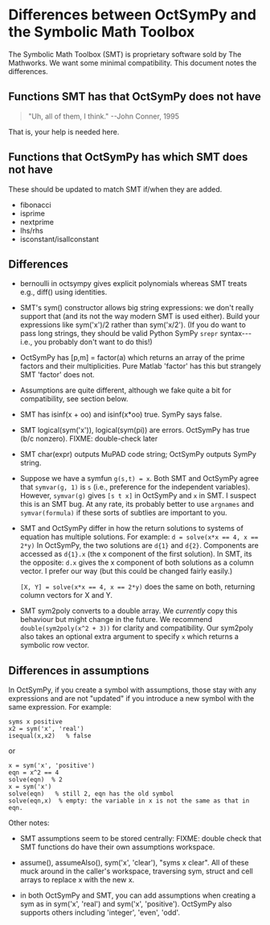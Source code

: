 Differences between OctSymPy and the Symbolic Math Toolbox
==========================================================

The Symbolic Math Toolbox (SMT) is proprietary software sold by The
Mathworks.  We want some minimal compatibility.  This document notes
the differences.



Functions SMT has that OctSymPy does not have
---------------------------------------------

> "Uh, all of them, I think."
>     --John Conner, 1995

That is, your help is needed here.



Functions that OctSymPy has which SMT does not have
---------------------------------------------------

These should be updated to match SMT if/when they are added.

* fibonacci
* isprime
* nextprime
* lhs/rhs
* isconstant/isallconstant



Differences
-----------

  * bernoulli in octsympy gives explicit polynomials whereas SMT treats e.g.,
    diff() using identities.

  * SMT's sym() constructor allows big string expressions: we don't really
    support that (and its not the way modern SMT is used either).  Build your
    expressions like sym('x')/2 rather than sym('x/2').  (If you do want to
    pass long strings, they should be valid Python SymPy `srepr`
    syntax---i.e., you probably don't want to do this!)

  * OctSymPy has [p,m] = factor(a) which returns an array of the prime
    factors and their multiplicities.  Pure Matlab 'factor' has this but
    strangely SMT 'factor' does not.

  * Assumptions are quite different, although we fake quite a bit for
    compatibility, see section below.

  * SMT has isinf(x + oo) and isinf(x*oo) true.  SymPy says false.

  * SMT logical(sym('x')), logical(sym(pi)) are errors.  OctSymPy has true
    (b/c nonzero).  FIXME: double-check later

  * SMT char(expr) outputs MuPAD code string; OctSymPy outputs SymPy string.

  * Suppose we have a symfun `g(s,t) = x`.  Both SMT and OctSymPy
    agree that `symvar(g, 1)` is `s` (i.e., preference for the
    independent variables).  However, `symvar(g)` gives `[s t x]` in
    OctSymPy and `x` in SMT.  I suspect this is an SMT bug.  At any
    rate, its probably better to use `argnames` and `symvar(formula)` if
    these sorts of subtlies are important to you.

  * SMT and OctSymPy differ in how the return solutions to systems of
    equation has multiple solutions.  For example: `d = solve(x*x ==
    4, x == 2*y)` In OctSymPy, the two solutions are `d{1}` and
    `d{2}`.  Components are accessed as `d{1}.x` (the x component of
    the first solution).  In SMT, its the opposite: `d.x` gives the x
    component of both solutions as a column vector.  I prefer our way
    (but this could be changed fairly easily.)

    `[X, Y] = solve(x*x == 4, x == 2*y)` does the same on both, returning
    column vectors for X and Y.

  * SMT sym2poly converts to a double array.  We *currently* copy this
    behaviour but might change in the future.  We recommend
    `double(sym2poly(x^2 + 3))` for clarity and compatibility.  Our
    sym2poly also takes an optional extra argument to specify `x`
    which returns a symbolic row vector.


Differences in assumptions
--------------------------

In OctSymPy, if you create a symbol with assumptions,
those stay with any expressions and are not "updated" if you introduce a new symbol with the same expression.  For example:

````
syms x positive
x2 = sym('x', 'real')
isequal(x,x2)   % false
````
or
````
x = sym('x', 'positive')
eqn = x^2 == 4
solve(eqn)  % 2
x = sym('x')
solve(eqn)   % still 2, eqn has the old symbol
solve(eqn,x)  % empty: the variable in x is not the same as that in eqn.
````

Other notes:

* SMT assumptions seem to be stored centrally: FIXME: double check
  that SMT functions do have their own assumptions workspace.

* assume(), assumeAlso(), sym('x', 'clear'), "syms x clear".
  All of these muck around in the caller's workspace, traversing
  sym, struct and cell arrays to replace x with the new x.

* in both OctSymPy and SMT, you can add assumptions when
  creating a sym as in sym('x', 'real') and sym('x', 'positive').
  OctSymPy also supports others including 'integer', 'even', 'odd'.
